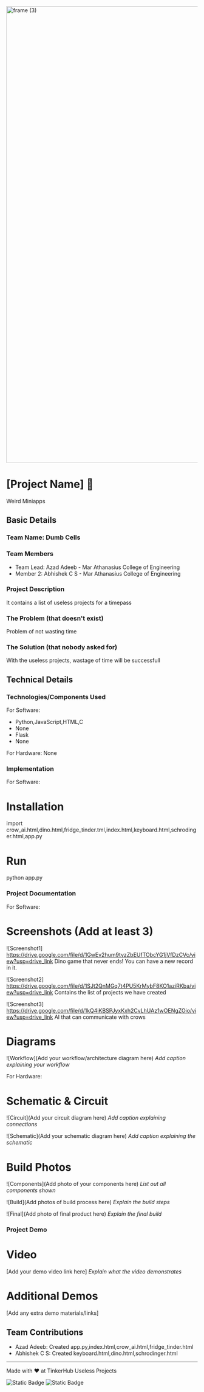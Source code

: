 <img width="3188" height="1202" alt="frame (3)" src="https://github.com/user-attachments/assets/517ad8e9-ad22-457d-9538-a9e62d137cd7" />


# [Project Name] 🎯
Weird Miniapps

## Basic Details
### Team Name: Dumb Cells


### Team Members
- Team Lead: Azad Adeeb - Mar Athanasius College of Engineering
- Member 2: Abhishek C S - Mar Athanasius College of Engineering
  

### Project Description
It contains a list of useless projects for a timepass

### The Problem (that doesn't exist)
Problem of not wasting time

### The Solution (that nobody asked for)
With the useless projects, wastage of time will be successfull 

## Technical Details
### Technologies/Components Used
For Software:
- Python,JavaScript,HTML,C
- None
- Flask
- None

For Hardware:
None

### Implementation
For Software:
# Installation
import crow_ai.html,dino.html,fridge_tinder.tml,index.html,keyboard.html,schrodinger.html,app.py

# Run
python app.py

### Project Documentation
For Software:

# Screenshots (Add at least 3)
![Screenshot1] https://drive.google.com/file/d/1GwEv2hum9tvzZbEUfTObcYG1jVfDzCVc/view?usp=drive_link
Dino game that never ends! You can have a new record in it.

![Screenshot2] https://drive.google.com/file/d/1SJt2QnMGq7t4PU5KrMybF8KO1aziRKba/view?usp=drive_link
Contains the list of projects we have created

![Screenshot3] https://drive.google.com/file/d/1kQ4iKBSPJyxKxh2CvLhUAz1wOENgZOio/view?usp=drive_link
AI that can communicate with crows

# Diagrams
![Workflow](Add your workflow/architecture diagram here)
*Add caption explaining your workflow*

For Hardware:

# Schematic & Circuit
![Circuit](Add your circuit diagram here)
*Add caption explaining connections*

![Schematic](Add your schematic diagram here)
*Add caption explaining the schematic*

# Build Photos
![Components](Add photo of your components here)
*List out all components shown*

![Build](Add photos of build process here)
*Explain the build steps*

![Final](Add photo of final product here)
*Explain the final build*

### Project Demo
# Video
[Add your demo video link here]
*Explain what the video demonstrates*

# Additional Demos
[Add any extra demo materials/links]

## Team Contributions
- Azad Adeeb: Created app.py,index.html,crow_ai.html,fridge_tinder.html
- Abhishek C S: Created keyboard.html,dino.html,schrodinger.html


---
Made with ❤️ at TinkerHub Useless Projects 

![Static Badge](https://img.shields.io/badge/TinkerHub-24?color=%23000000&link=https%3A%2F%2Fwww.tinkerhub.org%2F)
![Static Badge](https://img.shields.io/badge/UselessProjects--25-25?link=https%3A%2F%2Fwww.tinkerhub.org%2Fevents%2FQ2Q1TQKX6Q%2FUseless%2520Projects)
